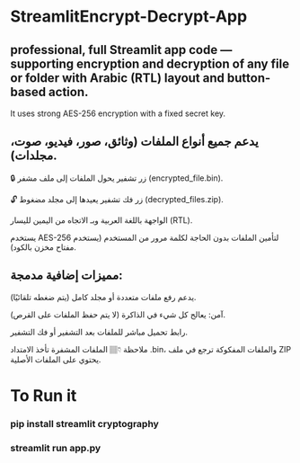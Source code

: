 # StreamlitEncrypt-Decrypt-App
## professional, full Streamlit app code — supporting encryption and decryption of any file or folder with Arabic (RTL) layout and button-based action.

It uses strong AES-256 encryption with a fixed secret key.

## يدعم جميع أنواع الملفات (وثائق، صور، فيديو، صوت، مجلدات).

🔒 زر تشفير يحول الملفات إلى ملف مشفر (encrypted_file.bin).

🔓 زر فك تشفير يعيدها إلى مجلد مضغوط (decrypted_files.zip).

الواجهة باللغة العربية وبـ الاتجاه من اليمين لليسار (RTL).

يستخدم AES-256 لتأمين الملفات بدون الحاجة لكلمة مرور من المستخدم (يستخدم مفتاح مخزن بالكود).
##  مميزات إضافية مدمجة:
يدعم رفع ملفات متعددة أو مجلد كامل (يتم ضغطه تلقائيًا).

آمن: يعالج كل شيء في الذاكرة (لا يتم حفظ الملفات على القرص).

رابط تحميل مباشر للملفات بعد التشفير أو فك التشفير.

ملاحظة 👇🏽
الملفات المشفرة تأخذ الامتداد .bin، والملفات المفكوكة ترجع في ملف ZIP يحتوي على الملفات الأصلية.
# To Run it
### pip install streamlit cryptography
### streamlit run app.py
